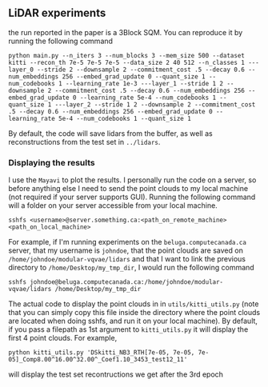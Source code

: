 ## LiDAR experiments

the run reported in the paper is a 3Block SQM. You can reproduce it by running the following command

```
python main.py --n_iters 3 --num_blocks 3 --mem_size 500 --dataset kitti --recon_th 7e-5 7e-5 7e-5 --data_size 2 40 512 --n_classes 1 ---layer_0 --stride 2 --downsample 2 --commitment_cost .5 --decay 0.6 --num_embeddings 256 --embed_grad_update 0 --quant_size 1 --num_codebooks 1 --learning_rate 1e-3 ---layer_1 --stride 1 2 --downsample 2 --commitment_cost .5 --decay 0.6 --num_embeddings 256 --embed_grad_update 0 --learning_rate 5e-4 --num_codebooks 1 --quant_size 1 ---layer_2 --stride 1 2 --downsample 2 --commitment_cost .5 --decay 0.6 --num_embeddings 256 --embed_grad_update 0 --learning_rate 5e-4 --num_codebooks 1 --quant_size 1
```

By default, the code will save lidars from the buffer, as well as reconstructions from the test set in `../lidars`. 

### Displaying the results

I use the `Mayavi` to plot the results. I personally run the code on a server, so before anything else I need to send the point clouds to my local machine (not required if your server supports GUI). Running the following command will a folder on your server accessible from your local machine.

```
sshfs <username>@server.something.ca:<path_on_remote_machine> <path_on_local_machine>
```

For example, if I'm running experiments on the `beluga.computecanada.ca` server, that my username is `johndoe`, that the point clouds are saved on `/home/johndoe/modular-vqvae/lidars` and that I want to link the previous directory to `/home/Desktop/my_tmp_dir`, I would run the following command

```
sshfs johndoe@beluga.computecanada.ca:/home/johndoe/modular-vqvae/lidars /home/Desktop/my_tmp_dir
```

The actual code to display the point clouds in in `utils/kitti_utils.py` (note that you can simply copy this file inside the directory where the point clouds are located when doing sshfs, and run it on your local machine). By default, if you pass a filepath as 1st argument to `kitti_utils.py` it will display the first 4 point clouds. For example, 

```
python kitti_utils.py 'DSkitti_NB3_RTH[7e-05, 7e-05, 7e-05]_Comp8.00^16.00^32.00^_Coef1.10_3453_test12_11'
```

will display the test set recontructions we get after the 3rd epoch


